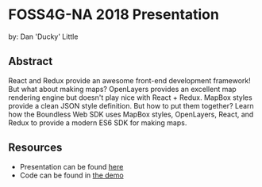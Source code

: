 # FOSS4G-NA 2018 Presentation

by: Dan 'Ducky' Little

## Abstract

React and Redux provide an awesome front-end development framework!
But what about making maps? OpenLayers provides an excellent map
rendering engine but doesn't play nice with React + Redux.
MapBox styles provide a clean JSON style definition.
But how to put them together? Learn how the Boundless Web SDK uses
MapBox styles, OpenLayers, React, and Redux to provide a modern
ES6 SDK for making maps.

## Resources

 - Presentation can be found [here](./presentation.md)
 - Code can be found in [the demo](./demo)

